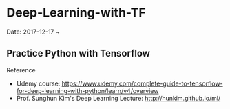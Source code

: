 # Deep-Learning-with-TF

Date: 2017-12-17 ~ 

Practice Python with Tensorflow
---------------------------------
Reference
- Udemy course: https://www.udemy.com/complete-guide-to-tensorflow-for-deep-learning-with-python/learn/v4/overview
- Prof. Sunghun Kim's Deep Learning Lecture: http://hunkim.github.io/ml/

